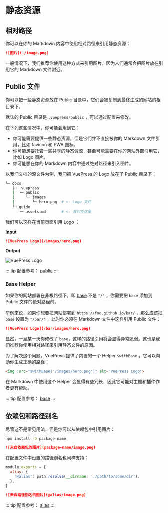 # 静态资源

## 相对路径

你可以在你的 Markdown 内容中使用相对路径来引用静态资源：

```md
![图片](./image.png)
```

一般情况下，我们推荐你使用这种方式来引用图片，因为人们通常会把图片放在引用它的 Markdown 文件附近。

## Public 文件

你可以把一些静态资源放在 Public 目录中，它们会被复制到最终生成的网站的根目录下。

默认的 Public 目录是 `.vuepress/public` ，可以通过配置来修改。

在下列这些情况中，你可能会用到它：

- 你可能需要提供一些静态资源，但是它们并不直接被你的 Markdown 文件引用，比如 favicon 和 PWA 图标。
- 你可能想要托管一些共享的静态资源，甚至可能需要在你的网站外部引用它，比如 Logo 图片。
- 你可能想在你的 Markdown 内容中通过绝对路径来引入图片。

以我们文档的源文件为例，我们把 VuePress 的 Logo 放在了 Public 目录下：

```bash
└─ docs
   ├─ .vuepress
   |  └─ public
   |     └─ images
   |        └─ hero.png  # <- Logo 文件
   └─ guide
      └─ assets.md       # <- 我们在这里
```

我们可以这样在当前页面引用 Logo ：

**Input**

```md
![VuePress Logo](/images/hero.png)
```

**Output**

![VuePress Logo](/images/hero.png)

::: tip
配置参考： [public](../reference/config.md#public)
:::

### Base Helper

如果你的网站部署在非根路径下，即 [base](../reference/config.md#base) 不是 `"/"` ，你需要把 `base` 添加到 Public 文件的绝对路径前。

举例来说，如果你想要把网站部署到 `https://foo.github.io/bar/` ，那么应该把 `base` 设置为 `"/bar/"` ，此时你必须在 Markdown 文件中这样引用 Public 文件：

```md
![VuePress Logo](/bar/images/hero.png)
```

显然，一旦某一天你修改了 `base`，这样的路径引用将会显得异常脆弱。这也是我们推荐你使用相对路径来引用静态文件的原因。

为了解决这个问题，VuePress 提供了内置的一个 Helper `$withBase` ，它可以帮助你生成正确的路径：

```md
<img :src="$withBase('/images/hero.png')" alt="VuePress Logo">
```

在 Markdown 中使用这个 Helper 会显得有些冗长，因此它可能对主题和插件作者更有帮助。

::: tip
配置参考： [base](../reference/config.md#base)
:::

## 依赖包和路径别名

尽管这不是常见用法，但是你可以从依赖包中引用图片：

```bash
npm install -D package-name
```

```md
![来自依赖包的图片](package-name/image.png)
```

在配置文件中设置的路径别名也同样支持：

```js
module.exports = {
  alias: {
    '@alias': path.resolve(__dirname, './path/to/some/dir'),
  },
}
```

```md
![来自路径别名的图片](@alias/image.png)
```

::: tip
配置参考： [alias](../reference/config.md#alias)
:::
